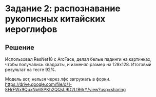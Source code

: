 # Задание 2: распознавание рукописных китайских иероглифов

## Решение

Использовал ResNet18 с ArcFace, делал белые падинги на картинках, чтобы получались квадраты, и изменял размер на 128х128. Итоговый результат на тесте 92%.

Модель вот, нельзя через лфс загружать в форки.
https://drive.google.com/file/d/1-8HrFWx9QuxNp6SPKh2QQsL9D2LtB6rY/view?usp=sharing
